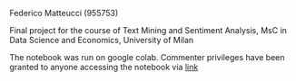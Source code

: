 Federico Matteucci (955753)

Final project for the course of Text Mining and Sentiment Analysis, MsC in Data Science and Economics, University of Milan

The notebook was run on google colab. Commenter privileges have been granted to anyone accessing the notebook via [link](https://colab.research.google.com/drive/1xiFVcZxm1xsZ6k4NsxPGWdnckvBdrXlY) 
